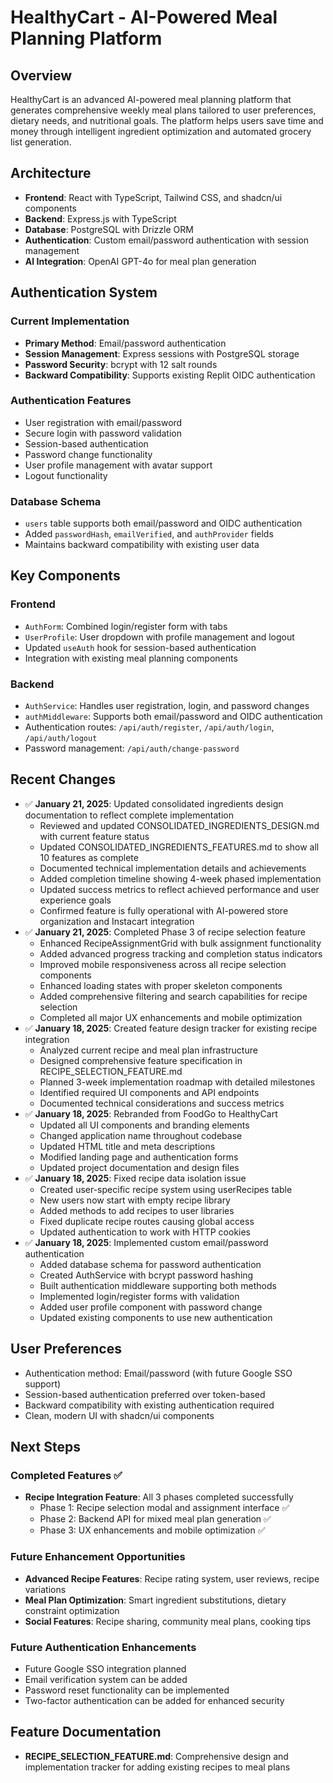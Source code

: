 # HealthyCart - AI-Powered Meal Planning Platform

## Overview
HealthyCart is an advanced AI-powered meal planning platform that generates comprehensive weekly meal plans tailored to user preferences, dietary needs, and nutritional goals. The platform helps users save time and money through intelligent ingredient optimization and automated grocery list generation.

## Architecture
- **Frontend**: React with TypeScript, Tailwind CSS, and shadcn/ui components
- **Backend**: Express.js with TypeScript
- **Database**: PostgreSQL with Drizzle ORM
- **Authentication**: Custom email/password authentication with session management
- **AI Integration**: OpenAI GPT-4o for meal plan generation

## Authentication System
### Current Implementation
- **Primary Method**: Email/password authentication
- **Session Management**: Express sessions with PostgreSQL storage
- **Password Security**: bcrypt with 12 salt rounds
- **Backward Compatibility**: Supports existing Replit OIDC authentication

### Authentication Features
- User registration with email/password
- Secure login with password validation
- Session-based authentication
- Password change functionality
- User profile management with avatar support
- Logout functionality

### Database Schema
- `users` table supports both email/password and OIDC authentication
- Added `passwordHash`, `emailVerified`, and `authProvider` fields
- Maintains backward compatibility with existing user data

## Key Components
### Frontend
- `AuthForm`: Combined login/register form with tabs
- `UserProfile`: User dropdown with profile management and logout
- Updated `useAuth` hook for session-based authentication
- Integration with existing meal planning components

### Backend
- `AuthService`: Handles user registration, login, and password changes
- `authMiddleware`: Supports both email/password and OIDC authentication
- Authentication routes: `/api/auth/register`, `/api/auth/login`, `/api/auth/logout`
- Password management: `/api/auth/change-password`

## Recent Changes
- ✅ **January 21, 2025**: Updated consolidated ingredients design documentation to reflect complete implementation
  - Reviewed and updated CONSOLIDATED_INGREDIENTS_DESIGN.md with current feature status
  - Updated CONSOLIDATED_INGREDIENTS_FEATURES.md to show all 10 features as complete
  - Documented technical implementation details and achievements
  - Added completion timeline showing 4-week phased implementation
  - Updated success metrics to reflect achieved performance and user experience goals
  - Confirmed feature is fully operational with AI-powered store organization and Instacart integration
- ✅ **January 21, 2025**: Completed Phase 3 of recipe selection feature
  - Enhanced RecipeAssignmentGrid with bulk assignment functionality
  - Added advanced progress tracking and completion status indicators
  - Improved mobile responsiveness across all recipe selection components
  - Enhanced loading states with proper skeleton components
  - Added comprehensive filtering and search capabilities for recipe selection
  - Completed all major UX enhancements and mobile optimization
- ✅ **January 18, 2025**: Created feature design tracker for existing recipe integration
  - Analyzed current recipe and meal plan infrastructure
  - Designed comprehensive feature specification in RECIPE_SELECTION_FEATURE.md
  - Planned 3-week implementation roadmap with detailed milestones
  - Identified required UI components and API endpoints
  - Documented technical considerations and success metrics
- ✅ **January 18, 2025**: Rebranded from FoodGo to HealthyCart
  - Updated all UI components and branding elements
  - Changed application name throughout codebase
  - Updated HTML title and meta descriptions
  - Modified landing page and authentication forms
  - Updated project documentation and design files
- ✅ **January 18, 2025**: Fixed recipe data isolation issue
  - Created user-specific recipe system using userRecipes table
  - New users now start with empty recipe library
  - Added methods to add recipes to user libraries
  - Fixed duplicate recipe routes causing global access
  - Updated authentication to work with HTTP cookies
- ✅ **January 18, 2025**: Implemented custom email/password authentication
  - Added database schema for password authentication
  - Created AuthService with bcrypt password hashing
  - Built authentication middleware supporting both methods
  - Implemented login/register forms with validation
  - Added user profile component with password change
  - Updated existing components to use new authentication

## User Preferences
- Authentication method: Email/password (with future Google SSO support)
- Session-based authentication preferred over token-based
- Backward compatibility with existing authentication required
- Clean, modern UI with shadcn/ui components

## Next Steps

### Completed Features ✅
- **Recipe Integration Feature**: All 3 phases completed successfully
  - Phase 1: Recipe selection modal and assignment interface ✅
  - Phase 2: Backend API for mixed meal plan generation ✅ 
  - Phase 3: UX enhancements and mobile optimization ✅

### Future Enhancement Opportunities
- **Advanced Recipe Features**: Recipe rating system, user reviews, recipe variations
- **Meal Plan Optimization**: Smart ingredient substitutions, dietary constraint optimization
- **Social Features**: Recipe sharing, community meal plans, cooking tips

### Future Authentication Enhancements
- Future Google SSO integration planned
- Email verification system can be added
- Password reset functionality can be implemented
- Two-factor authentication can be added for enhanced security

## Feature Documentation
- **RECIPE_SELECTION_FEATURE.md**: Comprehensive design and implementation tracker for adding existing recipes to meal plans
